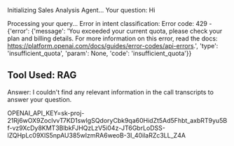 Initializing Sales Analysis Agent...
Your question: Hi

Processing your query...
Error in intent classification: Error code: 429 - {'error': {'message': 'You exceeded your current quota, please check your plan and billing details. For more information on this error, read the docs: https://platform.openai.com/docs/guides/error-codes/api-errors.', 'type': 'insufficient_quota', 'param': None, 'code': 'insufficient_quota'}}

Tool Used: RAG
--------------------------------------------------
Answer:
I couldn't find any relevant information in the call transcripts to answer your question.

OPENAI_API_KEY=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
